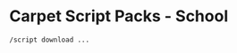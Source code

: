 # Carpet Script Packs - School
```/carpet setDefault scriptsAppStore scriptpacks/school/contents
/script download ...
```
